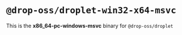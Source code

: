# `@drop-oss/droplet-win32-x64-msvc`

This is the **x86_64-pc-windows-msvc** binary for `@drop-oss/droplet`
